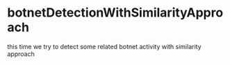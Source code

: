 # botnetDetectionWithSimilarityApproach
this time we try to detect some related botnet activity with similarity approach

